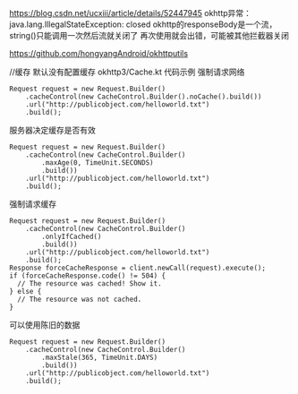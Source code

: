 
https://blog.csdn.net/ucxiii/article/details/52447945
okhttp异常： java.lang.IllegalStateException: closed
okhttp的responseBody是一个流，string()只能调用一次然后流就关闭了 再次使用就会出错，可能被其他拦截器关闭

https://github.com/hongyangAndroid/okhttputils


//缓存
默认没有配置缓存
okhttp3/Cache.kt 代码示例
强制请求网络
```
Request request = new Request.Builder()
    .cacheControl(new CacheControl.Builder().noCache().build())
    .url("http://publicobject.com/helloworld.txt")
    .build();
```
服务器决定缓存是否有效
```
Request request = new Request.Builder()
    .cacheControl(new CacheControl.Builder()
        .maxAge(0, TimeUnit.SECONDS)
        .build())
    .url("http://publicobject.com/helloworld.txt")
    .build();
```
强制请求缓存
```
Request request = new Request.Builder()
    .cacheControl(new CacheControl.Builder()
        .onlyIfCached()
        .build())
    .url("http://publicobject.com/helloworld.txt")
    .build();
Response forceCacheResponse = client.newCall(request).execute();
if (forceCacheResponse.code() != 504) {
  // The resource was cached! Show it.
} else {
  // The resource was not cached.
}
```
可以使用陈旧的数据
```
Request request = new Request.Builder()
    .cacheControl(new CacheControl.Builder()
        .maxStale(365, TimeUnit.DAYS)
        .build())
    .url("http://publicobject.com/helloworld.txt")
    .build();
```